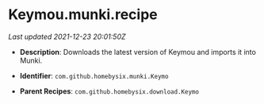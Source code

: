 # Keymou.munki.recipe

_Last updated 2021-12-23 20:01:50Z_

- **Description**: Downloads the latest version of Keymou and imports it into Munki.

- **Identifier**: `com.github.homebysix.munki.Keymo`

- **Parent Recipes**: `com.github.homebysix.download.Keymo`
